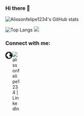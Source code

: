 ### Hi there 👋

![Alissonfelipe1234's GitHub stats](https://github-readme-stats.vercel.app/api?username=Alissonfelipe1234&count_private=true&show_icons=true&hide=contribs,issues&theme=algolia)

<p align="center">

![Top Langs](https://github-readme-stats.vercel.app/api/top-langs/?username=Alissonfelipe1234&theme=algolia)
 <img src="https://media.giphy.com/media/D7z8JfNANqahW/giphy.gif"/>
</p>




### Connect with me:

<a href='https://alissonfelipe1234.github.io/' target='_blank'><img align="left" alt="Site alissonfelipe1234" width="22px" src="https://raw.githubusercontent.com/iconic/open-iconic/master/svg/globe.svg" /></a>
<a href='https://www.linkedin.com/in/alissonfelipe/' target='_blank'><img align="left" alt="alissonfelipe1234 | LinkedIn" width="22px" src="https://cdn.jsdelivr.net/npm/simple-icons@v3/icons/linkedin.svg" /></a>
